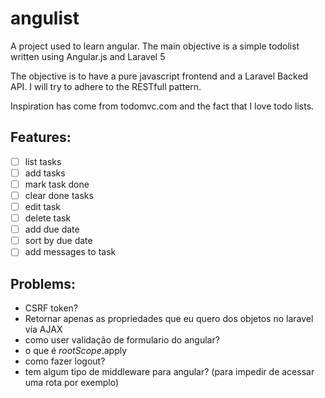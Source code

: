 # angulist
A project used to learn angular. The main objective is a simple todolist written using Angular.js and Laravel 5

The objective is to have a pure javascript frontend and a Laravel Backed API. I will try to adhere to the RESTfull pattern.

Inspiration has come from todomvc.com and the fact that I love todo lists.

## Features:

- [ ] list tasks
- [ ] add tasks
- [ ] mark task done
- [ ] clear done tasks
- [ ] edit task
- [ ] delete task
- [ ] add due date
- [ ] sort by due date
- [ ] add messages to task

## Problems:

- CSRF token?
- Retornar apenas as propriedades que eu quero dos objetos no laravel via AJAX
- como user validação de formulario do angular?
- o que é $rootScope.$apply
- como fazer logout? 
- tem algum tipo de middleware para angular? (para impedir de acessar uma rota por exemplo)